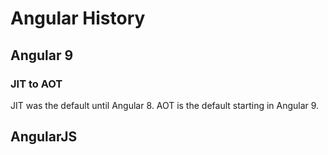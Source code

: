 # Angular History

## Angular 9

### JIT to AOT

JIT was the default until Angular 8. AOT is the default starting in Angular 9.

## AngularJS
